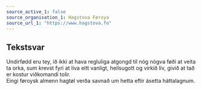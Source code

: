 ```yaml
---
source_active_1: false
source_organisation_1: Hagstova Føroya
source_url_1: "https://www.hagstova.fo"
---
```

## Tekstsvar  
Undirfødd eru tey, ið ikki at hava regluliga atgongd til nóg nógva føði at veita ta orka, sum krevst fyri at liva eitt vanligt, heilsugott og virkið lív, givið at tað er kostur viðkomandi tolir.  
Eingi føroysk almenn hagtøl verða savnað um hetta eftir ásetta háttalagnum.
